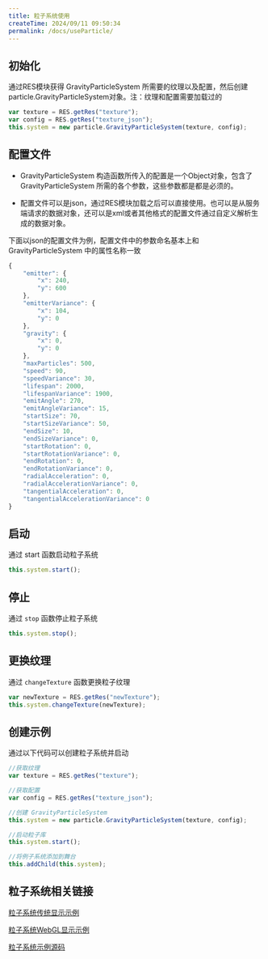 ```yaml
---
title: 粒子系统使用
createTime: 2024/09/11 09:50:34
permalink: /docs/useParticle/
---
```

## 初始化

通过RES模块获得 GravityParticleSystem 所需要的纹理以及配置，然后创建particle.GravityParticleSystem对象。注：纹理和配置需要加载过的

``` typescript
var texture = RES.getRes("texture");
var config = RES.getRes("texture_json");
this.system = new particle.GravityParticleSystem(texture, config);
``` 

## 配置文件

* GravityParticleSystem 构造函数所传入的配置是一个Object对象，包含了 GravityParticleSystem 所需的各个参数，这些参数都是都是必须的。

* 配置文件可以是json，通过RES模块加载之后可以直接使用。也可以是从服务端请求的数据对象，还可以是xml或者其他格式的配置文件通过自定义解析生成的数据对象。

下面以json的配置文件为例，配置文件中的参数命名基本上和 GravityParticleSystem 中的属性名称一致

``` typescript
{
    "emitter": {
        "x": 240,
        "y": 600
    },
    "emitterVariance": {
        "x": 104,
        "y": 0
    },
    "gravity": {
        "x": 0,
        "y": 0
    },
    "maxParticles": 500,
    "speed": 90,
    "speedVariance": 30,
    "lifespan": 2000,
    "lifespanVariance": 1900,
    "emitAngle": 270,
    "emitAngleVariance": 15,
    "startSize": 70,
    "startSizeVariance": 50,
    "endSize": 10,
    "endSizeVariance": 0,
    "startRotation": 0,
    "startRotationVariance": 0,
    "endRotation": 0,
    "endRotationVariance": 0,
    "radialAcceleration": 0,
    "radialAccelerationVariance": 0,
    "tangentialAcceleration": 0,
    "tangentialAccelerationVariance": 0
}
``` 

## 启动

通过 start 函数启动粒子系统

``` typescript
this.system.start();
``` 

## 停止

通过 `stop` 函数停止粒子系统

``` typescript
this.system.stop();
``` 

## 更换纹理

通过 `changeTexture` 函数更换粒子纹理

``` typescript
var newTexture = RES.getRes("newTexture");
this.system.changeTexture(newTexture);
``` 

## 创建示例

通过以下代码可以创建粒子系统并启动

``` typescript
//获取纹理
var texture = RES.getRes("texture");

//获取配置
var config = RES.getRes("texture_json");

//创建 GravityParticleSystem
this.system = new particle.GravityParticleSystem(texture, config);

//启动粒子库
this.system.start();

//将例子系统添加到舞台
this.addChild(this.system);
``` 

## 粒子系统相关链接

[粒子系统传统显示示例](http://edn.egret.com/cn/article/index/id/43)

[粒子系统WebGL显示示例](http://static.egret-labs.org/egret-game/example/webgl/particle/index.html)

[粒子系统示例源码](https://github.com/egret-labs/egret-game-library/tree/master/particle)
